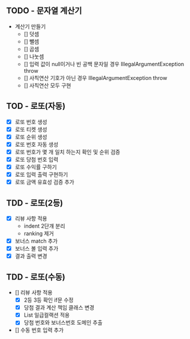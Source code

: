 ## TODO - 문자열 계산기
- 계산기 만들기
  - [] 덧셈
  - [] 뺄셈
  - [] 곱셈
  - [] 나눗셈
  - [] 입력 값이 null이거나 빈 공백 문자일 경우 IllegalArgumentException throw
  - [] 사칙연산 기호가 아닌 경우 IllegalArgumentException throw
  - [] 사칙연산 모두 구현

## TOD - 로또(자동)
- [X] 로또 번호 생성
- [X] 로또 티켓 생성
- [X] 로또 순위 생성
- [X] 로또 번호 자동 생성
- [X] 로또 번호가 몇 개 일치 하는지 확인 및 순위 검증
- [X] 로또 당첨 번호 입력
- [X] 로또 수익률 구하기
- [X] 로또 입력 출력 구현하기
- [X] 로또 금액 유효성 검증 추가

## TDD - 로또(2등)
- [X] 리뷰 사항 적용
  - indent 2단걔 분리
  - ranking 제거
- [X] 보너스 match 추가
- [X] 보너스 볼 입력 추가
- [X] 결과 출력 변경

## TDD - 로또(수동)
- [] 리뷰 사항 적용
  - [X] 2등 3등 확인 if문 수정
  - [X] 당첨 결과 계산 책임 클래스 변경
  - [X] List<Tickets> 일급컬랙션 적용
  - [X] 당첨 번호와 보너스번호 도메인 추출
- [] 수동 번호 입력 추가
